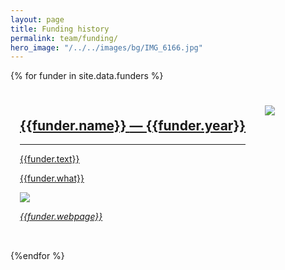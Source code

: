 ```yaml
---
layout: page
title: Funding history
permalink: team/funding/
hero_image: "/../../images/bg/IMG_6166.jpg"
---
```


{% for funder in site.data.funders %}
<section>
<a href="{{funder.webpage}}">
<div class="box">
<div class="columns" style="padding:15px">
	<div class="column-is-four-fifths">
		<h2> {{funder.name}} <span id="funderyear"> — {{funder.year}}</span></h2> 
			<hr>
		<p>{{funder.text}}</p>
		<p>{{funder.what}}</p>
		<img src="{{site.url}}{{site.baseurl}}/{{funder.funder_logo}}" style="max-height: 100px"> 
<p><em>{{funder.webpage}}</em></p>
	</div>
	<div class="column-is-one-fifth">
	<img src="{{site.url}}{{site.baseurl}}/{{funder.logo}}" style="max-width: 300px;margin:10px">
	</div>
</div>
</div>
</a>
<br>
{%endfor %}
